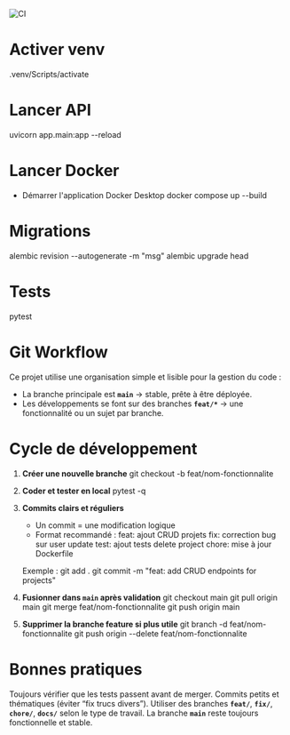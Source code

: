 ![CI](https://github.com/Grimol/OpsHub/actions/workflows/ci.yml/badge.svg)

# Activer venv
.venv/Scripts/activate

# Lancer API
uvicorn app.main:app --reload

# Lancer Docker
- Démarrer l'application Docker Desktop
docker compose up --build

# Migrations
alembic revision --autogenerate -m "msg"
alembic upgrade head

# Tests
pytest

# Git Workflow

Ce projet utilise une organisation simple et lisible pour la gestion du code :

- La branche principale est **`main`** → stable, prête à être déployée.
- Les développements se font sur des branches **`feat/*`** → une fonctionnalité ou un sujet par branche.

# Cycle de développement

1. **Créer une nouvelle branche**
    git checkout -b feat/nom-fonctionnalite

2. **Coder et tester en local**
    pytest -q

3. **Commits clairs et réguliers**
    - Un commit = une modification logique
    - Format recommandé :
        feat: ajout CRUD projets
        fix: correction bug sur user update
        test: ajout tests delete project
        chore: mise à jour Dockerfile
    
    Exemple :
        git add .
        git commit -m "feat: add CRUD endpoints for projects"

4. **Fusionner dans **`main`** après validation**
    git checkout main
    git pull origin main
    git merge feat/nom-fonctionnalite
    git push origin main

5. **Supprimer la branche feature si plus utile**
    git branch -d feat/nom-fonctionnalite
    git push origin --delete feat/nom-fonctionnalite

# **Bonnes pratiques**
Toujours vérifier que les tests passent avant de merger.
Commits petits et thématiques (éviter “fix trucs divers”).
Utiliser des branches **`feat/`**, **`fix/`**, **`chore/`**, **`docs/`** selon le type de travail.
La branche **`main`** reste toujours fonctionnelle et stable.
